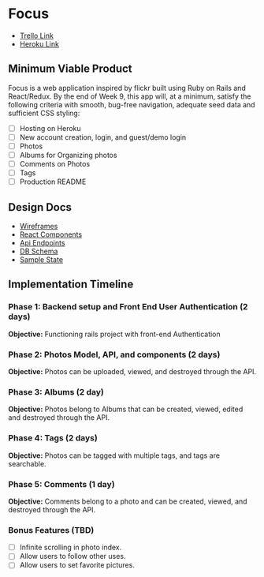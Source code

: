# Focus

* [Trello Link](https://trello.com/b/k3cmHPU5/flickrclone "Trello")
* [Heroku Link](https://focusthis.herokuapp.com/)

## Minimum Viable Product
Focus is a web application inspired by flickr built using Ruby on Rails and React/Redux. By the end of Week 9, this app will, at a minimum, satisfy the following criteria with smooth, bug-free navigation, adequate seed data and sufficient CSS styling:

- [ ] Hosting on Heroku
- [ ] New account creation, login, and guest/demo login
- [ ] Photos
- [ ] Albums for Organizing photos
- [ ] Comments on Photos
- [ ] Tags
- [ ] Production README

## Design Docs
* [Wireframes](./wireframes.md)
* [React Components](./component_hierarchy.md)
* [Api Endpoints](./api_endpoints.md)
* [DB Schema](./schema.md)
* [Sample State](./sample_state.md)

## Implementation Timeline

### Phase 1: Backend setup and Front End User Authentication (2 days)

**Objective:** Functioning rails project with front-end Authentication

### Phase 2: Photos Model, API, and components (2 days)

**Objective:** Photos can be uploaded, viewed, and destroyed through the API.

### Phase 3: Albums (2 day)

**Objective:** Photos belong to Albums that can be created, viewed, edited and destroyed through the API.

### Phase 4: Tags (2 days)

**Objective:** Photos can be tagged with multiple tags, and tags are searchable.

### Phase 5: Comments (1 day)

**Objective:** Comments belong to a photo and can be created, viewed, and destroyed through the API.

### Bonus Features (TBD)
- [ ] Infinite scrolling in photo index.
- [ ] Allow users to follow other uses.
- [ ] Allow users to set favorite pictures.
